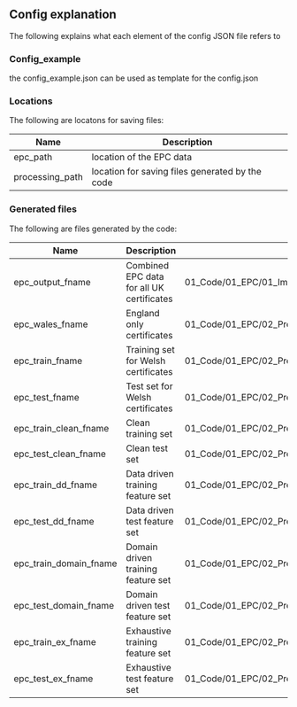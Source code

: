 ## Config explanation
The following explains what each element of the config JSON file refers to

### Config_example
the config_example.json can be used as template for the config.json

### Locations

The following are locatons for saving files:

|Name|Description|
|---|---|
|epc_path|location of the EPC data|
|processing_path|location for saving files generated by the code|

### Generated files

The following are files generated by the code:

|Name|Description|Script|
|---|---|---|
|epc_output_fname|Combined EPC data for all UK certificates|01_Code/01_EPC/01_Import/01_import_data|
|epc_wales_fname|England only certificates|01_Code/01_EPC/02_Preprocessing/01_Sampling|
|epc_train_fname|Training set for Welsh certificates|01_Code/01_EPC/02_Preprocessing/01_Sampling|
|epc_test_fname|Test set for Welsh certificates|01_Code/01_EPC/02_Preprocessing/01_Sampling|
|epc_train_clean_fname|Clean training set|01_Code/01_EPC/02_Preprocessing/04_Categorical_cleanup|
|epc_test_clean_fname|Clean test set|01_Code/01_EPC/02_Preprocessing/04_Categorical_cleanup|
|epc_train_dd_fname|Data driven training feature set|01_Code/01_EPC/02_Preprocessing/06_data_driven_features|
|epc_test_dd_fname|Data driven test feature set|01_Code/01_EPC/02_Preprocessing/06_data_driven_features|
|epc_train_domain_fname|Domain driven training feature set|01_Code/01_EPC/02_Preprocessing/06_domain_driven_features|
|epc_test_domain_fname|Domain driven test feature set|01_Code/01_EPC/02_Preprocessing/06_domain_driven_features|
|epc_train_ex_fname|Exhaustive training feature set|01_Code/01_EPC/02_Preprocessing/06_exhaustive_features|
|epc_test_ex_fname|Exhaustive test feature set|01_Code/01_EPC/02_Preprocessing/06_exhaustive_features|

